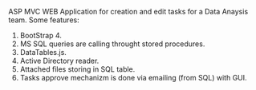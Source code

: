 ASP MVC WEB Application for creation and edit tasks for a Data Anaysis team.
Some features: 
  1. BootStrap 4.
  2. MS SQL queries are calling throught stored procedures.
  3. DataTables.js.
  4. Active Directory reader.
  5. Attached files storing in SQL table.
  6. Tasks approve mechanizm is done via emailing (from SQL) with GUI. 
